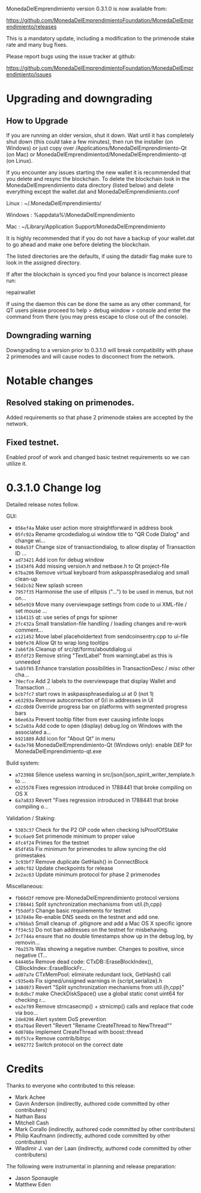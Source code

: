 MonedaDelEmprendimiento version 0.3.1.0 is now available from:

  https://github.com/MonedaDelEmprendimientoFoundation/MonedaDelEmprendimiento/releases

This is a mandatory update, including a modification to the primenode stake
rate and many bug fixes.

Please report bugs using the issue tracker at github:

  https://github.com/MonedaDelEmprendimientoFoundation/MonedaDelEmprendimiento/issues

Upgrading and downgrading
=========================

How to Upgrade
--------------

If you are running an older version, shut it down. Wait until it has completely
shut down (this could take a few minutes), then run the installer (on Windows)
or just copy over /Applications/MonedaDelEmprendimiento-Qt (on Mac) or MonedaDelEmprendimientod/MonedaDelEmprendimiento-qt (on Linux).

If you encounter any issues starting the new wallet it is recommended that you delete and resync the blockchain. To delete the blockchain look in the
MonedaDelEmprendimiento data directory (listed below) and delete everything except the wallet.dat and MonedaDelEmprendimiento.conf

Linux : ~/.MonedaDelEmprendimiento/

Windows : %appdata%\MonedaDelEmprendimiento

Mac : ~/Library/Application Support/MonedaDelEmprendimiento

It is highly recommended that if you do not have a backup of your wallet.dat
to go ahead and make one before deleting the blockchain.

The listed directories are the defaults, if using the datadir flag make sure to
look in the assigned directory.

If after the blockchain is synced you find your balance is incorrect please run:

repairwallet

If using the daemon this can be done the same as any other command, for QT users
please proceed to help > debug window > console and enter the command from there
(you may press escape to close out of the console).

Downgrading warning
---------------------
Downgrading to a version prior to 0.3.1.0 will break compatibility with phase 2
primenodes and will cause nodes to disconnect from the network.

Notable changes
===============

Resolved staking on primenodes.
-------------------------------
Added requirements so that phase 2 primenode stakes are accepted by the network.

Fixed testnet.
--------------
Enabled proof of work and changed basic testnet requirements so we can utilize it.

0.3.1.0 Change log
===================

Detailed release notes follow.

GUI:
- `056ef4a` Make user action more straightforward in address book
- `05fc92a` Rename qrcodedialog.ui window title to "QR Code Dialog" and change wi…
- `0b0a53f` Change size of transactiondialog, to allow display of Transaction ID …
- `ad73421` Add icon for debug window
- `15434f6` Add missing version.h and netbase.h to Qt project-file
- `67ba206` Remove virtual keyboard from askpassphrasedialog and small clean-up
- `56d2cb2` New splash screen
- `7957f35` Harmonise the use of ellipsis ("...") to be used in menus, but not on…
- `b05e919` Move many overviewpage settings from code to ui XML-file / set mouse …
- `11b4115` qt: use series of pngs for spinner
- `2fc432a` Small translation-file handling / loading changes and re-work comment…
- `e121452` Move label placeholdertext from sendcoinsentry.cpp to ui-file
- `b00fe70` Allow Qt to wrap long tooltips
- `2ab6f26` Cleanup of src/qt/forms/aboutdialog.ui
- `85fdf23` Remove string "TextLabel" from warningLabel as this is unneeded
- `5ab5f85` Enhance translation possibilities in TransactionDesc / misc other cha…
- `70ecfce` Add 2 labels to the overviewpage that display Wallet and Transaction …
- `bcb7fc7` start rows in askpassphrasedialog.ui at 0 (not 1)
- `e63293a` Remove autocorrection of 0/i in addresses in UI
- `d2cd0d8` Override progress bar on platforms with segmented progress bars
- `b6ee63a` Prevent tooltip filter from ever causing infinite loops
- `5c2a03a` Add code to open (display) debug.log on Windows with the associated a…
- `b921889` Add icon for "About Qt" in menu
- `6a3e798` MonedaDelEmprendimiento-Qt (Windows only): enable DEP for MonedaDelEmprendimiento-qt.exe

Build system:
- `a723988` Silence useless warning in src/json/json_spirit_writer_template.h to …
- `e325578` Fixes regression introduced in 1788441 that broke compiling on OS X
- `6a7a833` Revert "Fixes regression introduced in 1788441 that broke compiling o…

Validation / Staking:
- `5303c37` Check for the P2 OP code when checking IsProofOfStake
- `9cc6ae9` Set primenode minimum to proper value
- `4fc4f24` Primes for the testnet
- `85df45b` Fix minimum for primenodes to allow syncing the old primestakes
- `3c93bf7` Remove duplicate GetHash() in ConnectBlock
- `a09cf82` Update checkpoints for release
- `2e2ac63` Update minimum protocol for phase 2 primenodes

Miscellaneous:
- `fb66d3f` remove pre-MonedaDelEmprendimiento protocol versions
- `1788441` Split synchronization mechanisms from util.{h,cpp}
- `f55ddf3` Change basic requirements for testnet
- `167849e` Re-enable DNS seeds on the testnet and add one.
- `a76bba5` Small cleanup of .gitignore and add a Mac OS X specific ignore
- `ff34c52` Do not ban addresses on the testnet for misbehaving.
- `2cf744a` ensure that no double timestamps show up in the debug.log, by removin…
- `70a257b` Was showing a negative number. Changes to positive, since negative (T…
- `644465e` Remove dead code: CTxDB::EraseBlockIndex(), CBlockIndex::EraseBlockFr…
- `ad07a7e` CTxMemPool: eliminate redundant lock, GetHash() call
- `c935e4b` Fix signed/unsigned warnings in {script,serialize}.h
- `148d873` Revert "Split synchronization mechanisms from util.{h,cpp}"
- `8c8dbc7` make CheckDiskSpace() use a global static const uint64 for checking r…
- `ea2e789` Remove strncasecmp() + strnicmp() calls and replace that code via boo…
- `2de8296` Alert system DoS prevention
- `05a76ad` Revert "Revert "Rename CreateThread to NewThread""
- `6d0788e` implement CreateThread with boost::thread
- `0bf57ce` Remove contrib/bitrpc
- `b692772` Switch protocol on the correct date

Credits
=======

Thanks to everyone who contributed to this release:

- Mark Achee
- Gavin Anderson (indirectly, authored code committed by other contributers)
- Nathan Bass
- Mitchell Cash
- Mark Corallo (indirectly, authored code committed by other contributers)
- Philip Kaufmann (indirectly, authored code committed by other contributers)
- Wladimir J. van der Laan (indirectly, authored code committed by other contributers)

The following were instrumental in planning and release preparation:

- Jason Sponaugle
- Matthew Eden
